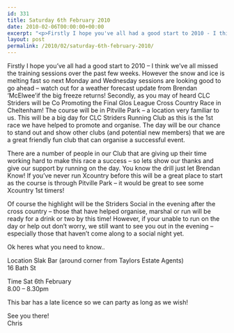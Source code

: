 ```yaml
---
id: 331
title: Saturday 6th February 2010
date: 2010-02-06T00:00:00+00:00
excerpt: "<p>Firstly I hope you've all had a good start to 2010 - I think we've all missed the training sessions over the past few weeks. However the snow and ice is melting fast so next Monday and Wednesday sessions are looking good to go ahead - watch out for a weather forecast update from Brendan 'McElwee'if the big freeze returns! Secondly, as you may of heard CLC Striders will be Co Promoting the Final Glos League Cross Country Race in Cheltenham! The course will be in Pitville Park - a location very familiar to us. This will be a big day for CLC Striders Running Club as this is the 1st race we have helped to promote and organise. The day will be our chance to stand out and show other clubs (and potential new members) that we are a great friendly fun club that can organise a successful event.</p><p>There are a number of people in our Club that are giving up their time working hard to make this race a success - so lets show our thanks and give our support by running on the day. You know the drill just let Brendan Know! If you've never run Xcountry before this will be a great place to start as the course is through Pitville Park - it would be great to see some Xcountry 1st timers!</p><p>Of course the highlight will be the Striders Social in the evening after the cross country - those that have helped organise, marshal or run will be ready for a drink or two by this time! However, if your unable to run on the day or help out don't worry, we still want to see you out in the evening - especially those that haven't come along to a social night yet.</p><p>Ok heres what you need to know..</p><p>Location Slak Bar (around corner from Taylors Estate Agents)16 Bath St</p><p>Time Sat 6th February8.00 - 8.30pm</p><p>This bar has a late licence so we can party as long as we wish!</p><p>See you there! Chris</p>"
layout: post
permalink: /2010/02/saturday-6th-february-2010/
---
```

Firstly I hope you&#8217;ve all had a good start to 2010 &#8211; I think we&#8217;ve all missed the training sessions over the past few weeks. However the snow and ice is melting fast so next Monday and Wednesday sessions are looking good to go ahead &#8211; watch out for a weather forecast update from Brendan &#8216;McElwee&#8217;if the big freeze returns! Secondly, as you may of heard CLC Striders will be Co Promoting the Final Glos League Cross Country Race in Cheltenham! The course will be in Pitville Park &#8211; a location very familiar to us. This will be a big day for CLC Striders Running Club as this is the 1st race we have helped to promote and organise. The day will be our chance to stand out and show other clubs (and potential new members) that we are a great friendly fun club that can organise a successful event.

There are a number of people in our Club that are giving up their time working hard to make this race a success &#8211; so lets show our thanks and give our support by running on the day. You know the drill just let Brendan Know! If you&#8217;ve never run Xcountry before this will be a great place to start as the course is through Pitville Park &#8211; it would be great to see some Xcountry 1st timers!

Of course the highlight will be the Striders Social in the evening after the cross country &#8211; those that have helped organise, marshal or run will be ready for a drink or two by this time! However, if your unable to run on the day or help out don&#8217;t worry, we still want to see you out in the evening &#8211; especially those that haven&#8217;t come along to a social night yet.

Ok heres what you need to know..

Location Slak Bar (around corner from Taylors Estate Agents)  
16 Bath St

Time Sat 6th February  
8.00 &#8211; 8.30pm

This bar has a late licence so we can party as long as we wish!

See you there!  
Chris